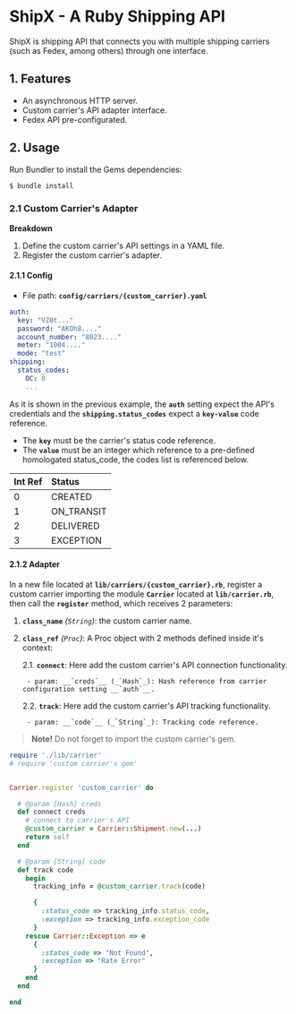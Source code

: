 # ShipX - A Ruby Shipping API

ShipX is shipping API that connects you with multiple shipping carriers (such as Fedex, among others) through one interface.

## 1. Features

- An asynchronous HTTP server.
- Custom carrier's API adapter interface.
- Fedex API pre-configurated.

## 2. Usage

Run Bundler to install the Gems dependencies:

```bash
$ bundle install
```

### 2.1 Custom Carrier's Adapter

__Breakdown__

1. Define the custom carrier's API settings in a YAML file.
2. Register the custom carrier's adapter.

#### 2.1.1 Config

- File path: __`config/carriers/{custom_carrier}.yaml`__

```yaml
auth:
  key: "VZ0t..."
  password: "AKOh8...."
  account_number: "8023...."
  meter: "1004...."
  mode: "test"
shipping:
  status_codes:
    OC: 0
    ...
```

As it is shown in the previous example, the __`auth`__ setting expect the API's credentials and the __`shipping.status_codes`__ expect a __`key-value`__ code reference.

- The __`key`__ must be the carrier's status code reference.
- The __`value`__ must be an integer which reference to a pre-defined homologated status_code, the codes list is referenced below.

| __Int Ref__ | __Status__ |
|:------------|:-----------|
| 0           | CREATED    |
| 1           | ON_TRANSIT |
| 2           | DELIVERED  |
| 3           | EXCEPTION  |

#### 2.1.2 Adapter

In a new file located at __`lib/carriers/{custom_carrier}.rb`__, register a custom carrier importing the module __`Carrier`__ located at __`lib/carrier.rb`__, then call the __`register`__ method, which receives 2 parameters:

1. __`class_name`__ _(`String`)_: the custom carrier name.
2. __`class_ref`__ _(`Proc`)_: A Proc object with 2 methods defined inside it's context:

    2.1. __`connect`__: Here add the custom carrier's API connection functionality.

        - param: __`creds`__ (_`Hash`_): Hash reference from carrier configuration setting __`auth`__.

    2.2. __`track`__: Here add the custom carrier's API tracking functionality.

        - param: __`code`__ (_`String`_): Tracking code reference.

> __Note!__ Do not forget to import the custom carrier's gem.


```ruby
require './lib/carrier'
# require 'custom carrier's gem'


Carrier.register 'custom_carrier' do

  # @param [Hash] creds
  def connect creds
    # connect to carrier's API
    @custom_carrier = Carrier::Shipment.new(...)
    return self
  end

  # @param [String] code
  def track code
    begin
      tracking_info = @custom_carrier.track(code)

      {
        :status_code => tracking_info.status_code,
        :exception => tracking_info.exception_code
      }
    rescue Carrier::Exception => e
      {
        :status_code => "Not Found",
        :exception => "Rate Error"
      }
    end
  end

end
```
